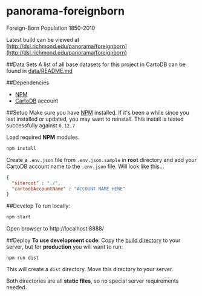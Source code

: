 # panorama-foreignborn
Foreign-Born Population 1850-2010

Latest build can be viewed at [http://dsl.richmond.edu/panorama/foreignborn](http://dsl.richmond.edu/panorama/foreignborn)


##Data Sets
A list of all base datasets for this project in CartoDB can be found in [data/README.md](data/README.md)

##Dependencies
* [NPM](https://www.npmjs.com/)
* [CartoDB](https://cartodb.com/) account

##Setup
Make sure you have [NPM](https://www.npmjs.com/) installed. If it's been a while since you last installed or updated, you may want to reinstall. This install is tested successfully against `0.12.7`

Load required **NPM** modules.
```bash
npm install
```

Create a `.env.json` file from `.env.json.sample` in **root** directory and add your CartoDB account name to the `.env.json` file. Will look like this...
```json
{
  "siteroot" : "./",
  "cartodbAccountName" : "ACCOUNT NAME HERE"
}
```

##Develop
To run locally:
```bash
npm start
```
Open browser to http://localhost:8888/


##Deploy
**To use development code**: Copy the [build directory](./build) to your server, but for **production** you will want to run:
```
npm run dist
```

This will create a `dist` directory. Move this directory to your server.

Both directories are all **static files**, so no special server requirements needed.
